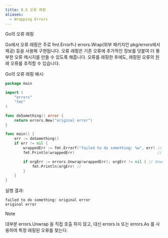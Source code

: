 ```yaml
---
title: 8.5 오류 래핑
aliases:
  - Wrapping Errors
---
```


Go의 오류 래핑

Go에서 오류 래핑은 주로 fmt.Errorf나 errors.Wrap(외부 패키지인 pkg/errors에서 제공) 등을 사용해 구현됩니다. 
오류 래핑은 기존 오류에 추가적인 정보를 덧붙여 더 풍부한 오류 메시지를 만들 수 있도록 해줍니다. 오류를 래핑한 후에도, 래핑된 오류의 원래 오류를 추적할 수 있습니다.

Go의 오류 래핑 예시:

```go
package main

import (
	"errors"
	"fmt"
)

func doSomething() error {
	return errors.New("original error")
}

func main() {
	err := doSomething()
	if err != nil {
		wrappedErr := fmt.Errorf("failed to do something: %w", err) // %w로 원래 오류를 래핑
		fmt.Println(wrappedErr)                                     // 새로운 메시지와 원래 오류 출력

		if orgErr := errors.Unwrap(wrappedErr); orgErr != nil { // Unwrap 으로 원래 오류를 가져옴
			fmt.Println(orgErr) // 
		}
	}
}

```

실행 결과: 
```
failed to do something: original error
original error
```

> [!NOTE] 
> 대부분 errors.Unwrap 을 직접 호출 하지 않고, 대신 errors.Is 또는 errors.As 를 사용하여 특정 래핑된 오류를 찾는다.
